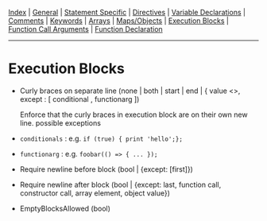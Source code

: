 [Index](index) |
[General](general) |
[Statement Specific](statement) |
[Directives](directive) |
[Variable Declarations](variable) |
[Comments](comment) |
[Keywords](keyword) |
[Arrays](array) |
[Maps/Objects](map) |
[Execution Blocks](block) |
[Function Call Arguments](call) |
[Function Declaration](function)

---
# Execution Blocks
 - Curly braces on separate line (none | both | start | end | { value <>, except : [ conditional ,  functionarg ])

   Enforce that the curly braces in execution block are on their own new line. possible exceptions
  - `conditionals` : e.g. ``` if (true) { print 'hello';}; ```

  - `functionarg` : e.g. ``` foobar(() => { ... }); ```

 - Require newline before block (bool | {except: [first]})

 - Require newline after block (bool | {except: last, function call, constructor call, array element, object value})

 - EmptyBlocksAllowed (bool)